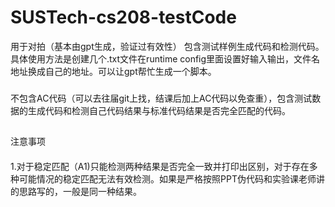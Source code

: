 # SUSTech-cs208-testCode
用于对拍（基本由gpt生成，验证过有效性） 包含测试样例生成代码和检测代码。具体使用方法是创建几个.txt文件在runtime config里面设置好输入输出，文件名地址换成自己的地址。可以让gpt帮忙生成一个脚本。
###
不包含AC代码（可以去往届git上找，结课后加上AC代码以免查重），包含测试数据的生成代码和检测自己代码结果与标准代码结果是否完全匹配的代码。
##
注意事项
####
1.对于稳定匹配（A1)只能检测两种结果是否完全一致并打印出区别，对于存在多种可能情况的稳定匹配无法有效检测。如果是严格按照PPT伪代码和实验课老师讲的思路写的，一般是同一种结果。

